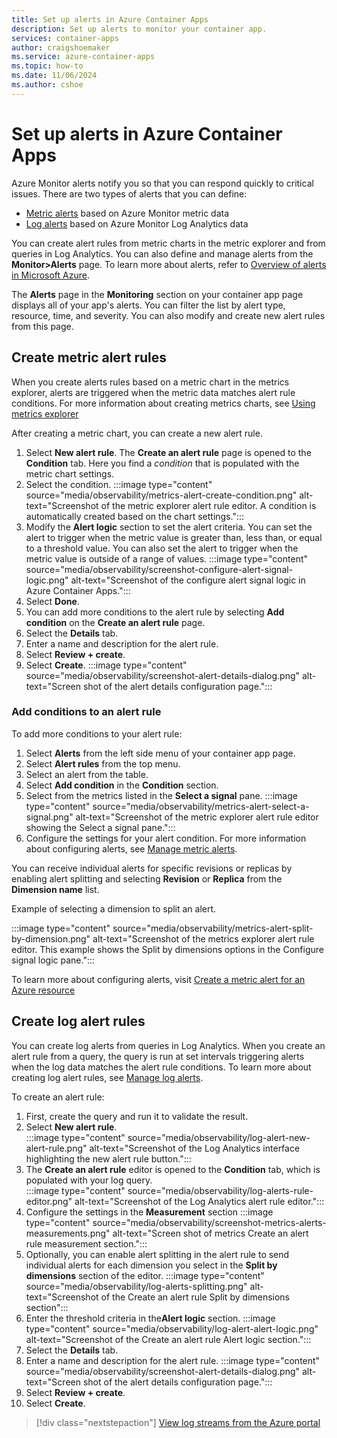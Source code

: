 ```yaml
---
title: Set up alerts in Azure Container Apps
description: Set up alerts to monitor your container app.
services: container-apps
author: craigshoemaker
ms.service: azure-container-apps
ms.topic: how-to
ms.date: 11/06/2024
ms.author: cshoe
---
```


# Set up alerts in Azure Container Apps

Azure Monitor alerts notify you so that you can respond quickly to critical issues. There are two types of alerts that you can define:

- [Metric alerts](/azure/azure-monitor/alerts/alerts-metric-overview) based on Azure Monitor metric data
- [Log alerts](/azure/azure-monitor/alerts/alerts-unified-log) based on Azure Monitor Log Analytics data

You can create alert rules from metric charts in the metric explorer and from queries in Log Analytics. You can also define and manage alerts from the **Monitor>Alerts** page. To learn more about alerts, refer to [Overview of alerts in Microsoft Azure](/azure/azure-monitor/alerts/alerts-overview).

The **Alerts** page in the **Monitoring** section on your container app page displays all of your app's alerts. You can filter the list by alert type, resource, time, and severity. You can also modify and create new alert rules from this page.

## Create metric alert rules

When you create alerts rules based on a metric chart in the metrics explorer, alerts are triggered when the metric data matches alert rule conditions. For more information about creating metrics charts, see [Using metrics explorer](metrics.md#using-metrics-explorer)

After creating a metric chart, you can create a new alert rule.

1. Select **New alert rule**. The **Create an alert rule** page is opened to the **Condition** tab. Here you find a *condition* that is populated with the metric chart settings. 
1. Select the condition.
    :::image type="content" source="media/observability/metrics-alert-create-condition.png" alt-text="Screenshot of the metric explorer alert rule editor. A condition is automatically created based on the chart settings.":::
1. Modify the **Alert logic** section to set the alert criteria. You can set the alert to trigger when the metric value is greater than, less than, or equal to a threshold value. You can also set the alert to trigger when the metric value is outside of a range of values. 
    :::image type="content" source="media/observability/screenshot-configure-alert-signal-logic.png" alt-text="Screenshot of the configure alert signal logic in Azure Container Apps.":::
1. Select **Done**.
1. You can add more conditions to the alert rule by selecting **Add condition** on the **Create an alert rule** page. 
1. Select the **Details** tab.
1. Enter a name and description for the alert rule.
1. Select **Review + create**.
1. Select **Create**.
   :::image type="content" source="media/observability/screenshot-alert-details-dialog.png" alt-text="Screen shot of the alert details configuration page.":::


### Add conditions to an alert rule

To add more conditions to your alert rule:

1. Select **Alerts** from the left side menu of your container app page.
1. Select **Alert rules** from the top menu.
1. Select an alert from the table.
1. Select **Add condition** in the **Condition** section.
1. Select from the metrics listed in the **Select a signal** pane.
  :::image type="content" source="media/observability/metrics-alert-select-a-signal.png" alt-text="Screenshot of the metric explorer alert rule editor showing the Select a signal pane.":::
1. Configure the settings for your alert condition. For more information about configuring alerts, see [Manage metric alerts](/azure/azure-monitor/alerts/alerts-metric).

 You can receive individual alerts for specific revisions or replicas by enabling alert splitting and selecting **Revision** or **Replica** from the **Dimension name** list.

Example of selecting a dimension to split an alert.

:::image type="content" source="media/observability/metrics-alert-split-by-dimension.png" alt-text="Screenshot of the metrics explorer alert rule editor. This example shows the Split by dimensions options in the Configure signal logic pane.":::

 To learn more about configuring alerts, visit [Create a metric alert for an Azure resource](/azure/azure-monitor/alerts/tutorial-metric-alert)

## Create log alert rules

You can create log alerts from queries in Log Analytics. When you create an alert rule from a query, the query is run at set intervals triggering alerts when the log data matches the alert rule conditions. To learn more about creating log alert rules, see [Manage log alerts](/azure/azure-monitor/alerts/alerts-log).

To create an alert rule:

1. First, create the query and run it to validate the result.  
1. Select **New alert rule**.  
:::image type="content" source="media/observability/log-alert-new-alert-rule.png" alt-text="Screenshot of the Log Analytics interface highlighting the new alert rule button.":::
1. The **Create an alert rule** editor is opened to the **Condition** tab, which is populated with your log query.  
  :::image type="content" source="media/observability/log-alerts-rule-editor.png" alt-text="Screenshot of the Log Analytics alert rule editor.":::
1. Configure the settings in the **Measurement** section
  :::image type="content" source="media/observability/screenshot-metrics-alerts-measurements.png" alt-text="Screen shot of metrics Create an alert rule measurement section.":::
1. Optionally, you can enable alert splitting in the alert rule to send individual alerts for each dimension you select in the **Split by dimensions** section of the editor.
  :::image type="content" source="media/observability/log-alerts-splitting.png" alt-text="Screenshot of the Create an alert rule Split by dimensions section":::
1. Enter the threshold criteria in the**Alert logic** section.
    :::image type="content" source="media/observability/log-alert-alert-logic.png" alt-text="Screenshot of the Create an alert rule Alert logic section.":::
1. Select the **Details** tab.
1. Enter a name and description for the alert rule.
:::image type="content" source="media/observability/screenshot-alert-details-dialog.png" alt-text="Screen shot of the alert details configuration page.":::
1. Select **Review + create**.
1. Select **Create**.

> [!div class="nextstepaction"]
> [View log streams from the Azure portal](log-streaming.md)
